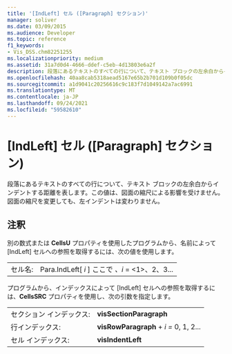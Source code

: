 ```yaml
---
title: '[IndLeft] セル ([Paragraph] セクション)'
manager: soliver
ms.date: 03/09/2015
ms.audience: Developer
ms.topic: reference
f1_keywords:
- Vis_DSS.chm82251255
ms.localizationpriority: medium
ms.assetid: 31a7d0d4-4666-ddef-c5eb-4d13803e6a2f
description: 段落にあるテキストのすべての行について、テキスト ブロックの左余白からインデントする距離を表します。この値は、図面の縮尺による影響を受けません。図面の縮尺を変更しても、左インデントは変わりません。
ms.openlocfilehash: 40aa8cab5318aead5167e65b2b701d109b0f05dc
ms.sourcegitcommit: a1d9041c20256616c9c183f7d1049142a7ac6991
ms.translationtype: MT
ms.contentlocale: ja-JP
ms.lasthandoff: 09/24/2021
ms.locfileid: "59582610"
---
```

# <a name="indleft-cell-paragraph-section"></a>[IndLeft] セル ([Paragraph] セクション)

段落にあるテキストのすべての行について、テキスト ブロックの左余白からインデントする距離を表します。この値は、図面の縮尺による影響を受けません。図面の縮尺を変更しても、左インデントは変わりません。
  
## <a name="remarks"></a>注釈

別の数式または **CellsU** プロパティを使用したプログラムから、名前によって [IndLeft] セルへの参照を取得するには、次の値を使用します。 
  
|||
|:-----|:-----|
| セル名:  <br/> | Para.IndLeft[  *i*  ] ここで  *、i*  = <1>、2、3...  <br/> |
   
プログラムから、インデックスによって [IndLeft] セルへの参照を取得するには、**CellsSRC** プロパティを使用し、次の引数を指定します。 
  
|||
|:-----|:-----|
| セクション インデックス:  <br/> |**visSectionParagraph** <br/> |
| 行インデックス:  <br/> |**visRowParagraph**  +  *i* *=* 0, 1, 2...  <br/> |
| セル インデックス:  <br/> |**visIndentLeft** <br/> |
   

